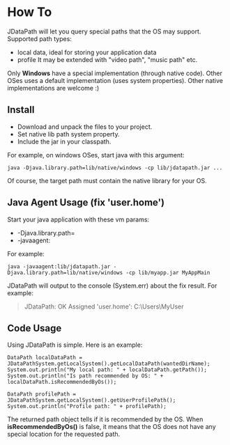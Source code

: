 # How To #
JDataPath will let you query special paths that the OS may support. Supported path types:
  * local data, ideal for storing your application data
  * profile
It may be extended with "video path", "music path" etc.

Only **Windows** have a special implementation (through native code). Other OSes uses a default implementation (uses system properties). Other native implementations are welcome :)

## Install ##
  * Download and unpack the files to your project.
  * Set native lib path system property.
  * Include the jar in your classpath.

For example, on windows OSes, start java with this argument:
```
java -Djava.library.path=lib/native/windows -cp lib/jdatapath.jar ...
```

Of course, the target path must contain the native library for your OS.

## Java Agent Usage (fix 'user.home') ##

Start your java application with these vm params:
  * -Djava.library.path=<path to native libs>
  * -javaagent:<path to jdatapath.jar>

For example:
```
java -javaagent:lib/jdatapath.jar -Djava.library.path=lib/native/windows -cp lib/myapp.jar MyAppMain
```

JDataPath will output to the console (System.err) about the fix result. For example:
> JDataPath: OK Assigned 'user.home': C:\Users\MyUser

## Code Usage ##

Using JDataPath is simple. Here is an example:

```
DataPath localDataPath = JDataPathSystem.getLocalSystem().getLocalDataPath(wantedDirName);
System.out.println("My local path: " + localDataPath.getPath());
System.out.println("Is path recommended by OS: " + localDataPath.isRecommendedByOs());

DataPath profilePath = JDataPathSystem.getLocalSystem().getUserProfilePath();
System.out.println("Profile path: " + profilePath);
```

The returned path object tells if it is recommended by the OS. When **isRecommendedByOs()** is false, it means that the OS does not have any special location for the requested path.
